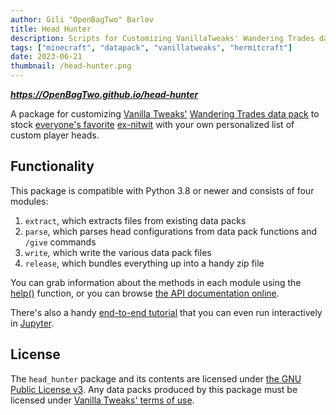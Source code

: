 ```yaml
---
author: Gili "OpenBagTwo" Barlev
title: Head Hunter
description: Scripts for Customizing VanillaTweaks' Wandering Trades data pack
tags: ["minecraft", "datapack", "vanillatweaks", "hermitcraft"]
date: 2023-06-21
thumbnail: /head-hunter.png
---
```


***https://OpenBagTwo.github.io/head-hunter***

A package for customizing [Vanilla Tweaks\'](https://vanillatweaks.net)
[Wandering Trades data pack](https://www.youtube.com/watch?v=L3En7cuOdHY) to stock
[everyone\'s favorite](https://www.youtube.com/shorts/tbkQ-IXRdbs) [ex-nitwit](https://www.youtube.com/watch?v=tVA8eNh7VWs)
with your own personalized list of custom player heads.

## Functionality

This package is compatible with Python 3.8 or newer and consists of four modules:

1. `extract`, which extracts files from existing data packs
1. `parse`, which parses head configurations from data pack functions and `/give` commands
1. `write`, which write the various data pack files
1. `release`, which bundles everything up into a handy zip file

You can grab information about the methods in each module using the
[help()](https://docs.python.org/3/library/functions.html#help)
function, or you can browse [the API documentation online](https://openbagtwo.github.io/head-hunter/reference/head_hunter/).

There's also a handy [end-to-end tutorial](https://openbagtwo.github.io/head-hunter/Tutorial) that you can even run interactively
in [Jupyter](https://jupyter.org/).

## License

The `head_hunter` package and its contents are licensed under [the GNU Public License v3](https://github.com/OpenBagTwo/head-hunter/blob/main/LICENSE). Any data packs produced
by this package must be licensed under [Vanilla Tweaks' terms of use](https://github.com/OpenBagTwo/head-hunter/blob/main/Head%20Hunter/credits.txt).
